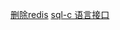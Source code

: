 [删除redis](https://blog.csdn.net/isea533/article/details/84550237)
[sql-c 语言接口](https://blog.csdn.net/xiongyangg/article/details/50610490)
